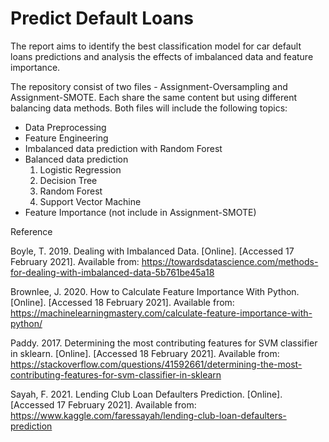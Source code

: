 # Predict Default Loans
The report aims to identify the best classification model for car default loans predictions and analysis the effects of imbalanced data and feature importance.

The repository consist of two files - Assignment-Oversampling and Assignment-SMOTE. Each share the same content but using different balancing data methods. 
Both files will include the following topics:
- Data Preprocessing
- Feature Engineering
- Imbalanced data prediction with Random Forest
- Balanced data prediction 
  1) Logistic Regression
  2) Decision Tree
  3) Random Forest
  4) Support Vector Machine
- Feature Importance (not include in Assignment-SMOTE)

Reference

Boyle, T. 2019. Dealing with Imbalanced Data. [Online]. [Accessed 17 February 2021]. Available from: https://towardsdatascience.com/methods-for-dealing-with-imbalanced-data-5b761be45a18

Brownlee, J. 2020. How to Calculate Feature Importance With Python. [Online]. [Accessed 18 February 2021]. Available from: https://machinelearningmastery.com/calculate-feature-importance-with-python/

Paddy. 2017. Determining the most contributing features for SVM classifier in sklearn. [Online]. [Accessed 18 February 2021]. Available from: https://stackoverflow.com/questions/41592661/determining-the-most-contributing-features-for-svm-classifier-in-sklearn

Sayah, F. 2021. Lending Club Loan Defaulters Prediction. [Online]. [Accessed 17 February 2021]. Available from: https://www.kaggle.com/faressayah/lending-club-loan-defaulters-prediction
